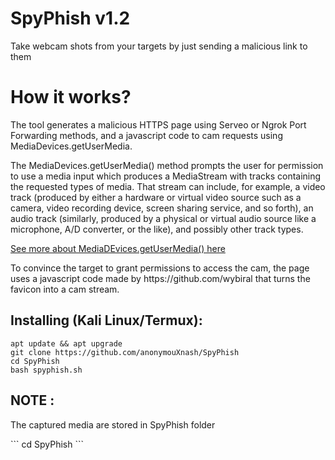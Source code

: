 # SpyPhish v1.2
Take webcam shots from your targets by just sending a malicious link to them

# How it works?
<p>The tool generates a malicious HTTPS page using Serveo or Ngrok Port Forwarding methods, and a javascript code to cam requests using MediaDevices.getUserMedia. </p>

<p>The MediaDevices.getUserMedia() method prompts the user for permission to use a media input which produces a MediaStream with tracks containing the requested types of media. That stream can include, for example, a video track (produced by either a hardware or virtual video source such as a camera, video recording device, screen sharing service, and so forth), an audio track (similarly, produced by a physical or virtual audio source like a microphone, A/D converter, or the like), and possibly other track types. </p>

[See more about MediaDEvices.getUserMedia() here](https://developer.mozilla.org/en-US/docs/Web/API/MediaDevices/getUserMedia)
<p> To convince the target to grant permissions to access the cam, the page uses a javascript code made by https://github.com/wybiral that turns the favicon into a cam stream.</p>

## Installing (Kali Linux/Termux):

```
apt update && apt upgrade
git clone https://github.com/anonymouXnash/SpyPhish
cd SpyPhish
bash spyphish.sh
```
## NOTE :
<P>The captured media are stored in SpyPhish folder</p>
```
cd SpyPhish
```
